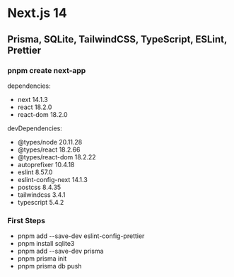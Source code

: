 # Next.js 14 #

## Prisma, SQLite, TailwindCSS, TypeScript, ESLint, Prettier ##

### pnpm create next-app ###

dependencies:

+ next 14.1.3
+ react 18.2.0
+ react-dom 18.2.0

devDependencies:

+ @types/node 20.11.28
+ @types/react 18.2.66
+ @types/react-dom 18.2.22
+ autoprefixer 10.4.18
+ eslint 8.57.0
+ eslint-config-next 14.1.3
+ postcss 8.4.35
+ tailwindcss 3.4.1
+ typescript 5.4.2

### First Steps ###

+ pnpm add --save-dev eslint-config-prettier
+ pnpm install sqlite3
+ pnpm add --save-dev prisma
+ pnpm prisma init
+ pnpm prisma db push
